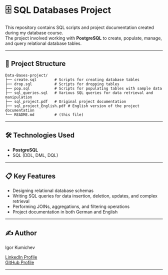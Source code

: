 # 🗄️ SQL Databases Project

This repository contains SQL scripts and project documentation created during my database course.  
The project involved working with **PostgreSQL** to create, populate, manage, and query relational database tables.

---

## 📂 Project Structure

```plaintext
Data-Bases-project/
├── create.sql        # Scripts for creating database tables
├── drop.sql          # Scripts for dropping tables
├── pop.sql           # Scripts for populating tables with sample data
├── sql_queries.sql   # Various SQL queries for data retrieval and manipulation
├── sql_project.pdf   # Original project documentation
├── sql_project_English.pdf # English version of the project documentation
└── README.md         # (this file)
```

---

## 🛠 Technologies Used
- **PostgreSQL**
- SQL (DDL, DML, DQL)

---

## 📋 Key Features
- Designing relational database schemas
- Writing SQL queries for data insertion, deletion, updates, and complex retrieval
- Performing JOINs, aggregations, and filtering operations
- Project documentation in both German and English

---

## ✍️ Author
Igor Kumichev

[LinkedIn Profile](https://www.linkedin.com/in/igorkumichev/)  
[GitHub Profile](https://github.com/23ik7)

---
